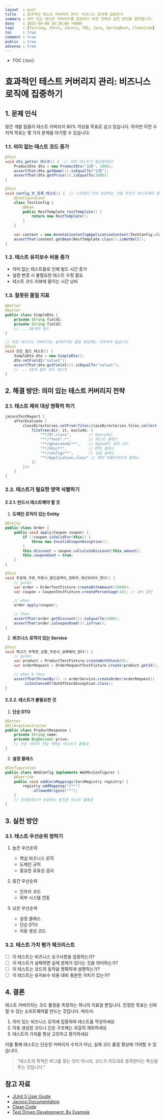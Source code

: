 ```yaml
---
layout  : post
title   : 효과적인 테스트 커버리지 관리: 비즈니스 로직에 집중하기
summary : 의미 있는 테스트 커버리지를 달성하기 위한 전략과 실천 방안을 알아봅니다.
date    : 2025-04-09 10:30:00 +0900
tags    : [Testing, JUnit, Jacoco, TDD, Java, SpringBoot, CleanCode]
toc     : true
comment : true
public  : true
adsense : true
---
```


* TOC
{:toc}

# 효과적인 테스트 커버리지 관리: 비즈니스 로직에 집중하기

## 1. 문제 인식

많은 개발 팀들이 테스트 커버리지 80% 이상을 목표로 삼고 있습니다. 하지만 이런 수치적 목표는 몇 가지 문제를 야기할 수 있습니다:

### 1.1. 의미 없는 테스트 코드 증가

```java
@Test
void dto_getter_테스트() {  // 이런 테스트가 필요할까요?
    ProductDto dto = new ProductDto("상품", 1000);
    assertThat(dto.getName()).isEqualTo("상품");
    assertThat(dto.getPrice()).isEqualTo(1000);
}

@Test
void config_빈_등록_테스트() {  // 스프링이 이미 보장하는 것을 우리가 테스트해야 할까요?
    @Configuration
    class TestConfig {
        @Bean
        public RestTemplate restTemplate() {
            return new RestTemplate();
        }
    }
    
    var context = new AnnotationConfigApplicationContext(TestConfig.class);
    assertThat(context.getBean(RestTemplate.class)).isNotNull();
}
```

### 1.2. 테스트 유지보수 비용 증가

- 의미 없는 테스트들로 인해 빌드 시간 증가
- 설정 변경 시 불필요한 테스트 수정 필요
- 테스트 코드 리뷰에 들이는 시간 낭비

### 1.3. 잘못된 품질 지표

```java
@Getter
@Setter
public class SimpleDto {
    private String field1;
    private String field2;
    // ... 50개의 필드
}

// 이런 테스트는 커버리지는 높여주지만 품질 향상에는 기여하지 않습니다
@Test
void 모든_필드_테스트() {
    SimpleDto dto = new SimpleDto();
    dto.setField1("value1");
    assertThat(dto.getField1()).isEqualTo("value1");
    // ... 50개 필드 모두 테스트
}
```

## 2. 해결 방안: 의미 있는 테스트 커버리지 전략

### 2.1. 테스트 제외 대상 명확히 하기

```gradle
jacocoTestReport {
    afterEvaluate {
        classDirectories.setFrom(files(classDirectories.files.collect {
            fileTree(dir: it, exclude: [
                "**/Q*.class",        // Querydsl
                "**/*Test*.*",        // 테스트 클래스
                "**/generated/**",    // OpenAPI 생성 코드
                "**/dto/**",          // DTO 클래스
                "**/config/**",       // 설정 클래스
                "**/Application.class" // 메인 애플리케이션 클래스
            ])
        }))
    }
}
```

### 2.2. 테스트가 필요한 영역 식별하기

#### 2.2.1. 반드시 테스트해야 할 것

1. **도메인 로직이 있는 Entity**
```java
@Entity
public class Order {
    public void apply(Coupon coupon) {
        if (!coupon.isValidFor(this)) {
            throw new InvalidCouponException();
        }
        this.discount = coupon.calculateDiscount(this.amount);
        this.couponUsed = true;
    }
}

@Test
void 주문에_쿠폰_적용시_할인금액이_정확히_계산되어야_한다() {
    // given
    var order = OrderTestFixture.createWithAmount(10000);
    var coupon = CouponTestFixture.createPercentage(10); // 10% 할인

    // when
    order.apply(coupon);

    // then
    assertThat(order.getDiscount()).isEqualTo(1000);
    assertThat(order.isCouponUsed()).isTrue();
}
```

2. **비즈니스 로직이 있는 Service**
```java
@Test
void 재고가_부족한_상품_주문시_실패해야_한다() {
    // given
    var product = ProductTestFixture.createWithStock(0);
    var orderRequest = OrderRequestTestFixture.create(product.getId(), 1);

    // when & then
    assertThatThrownBy(() -> orderService.createOrder(orderRequest))
        .isInstanceOf(OutOfStockException.class);
}
```

#### 2.2.2. 테스트가 불필요한 것

1. **단순 DTO**
```java
@Getter
@AllArgsConstructor
public class ProductResponse {
    private String name;
    private BigDecimal price;
    // 단순 데이터 전달 객체는 테스트가 불필요
}
```

2. **설정 클래스**
```java
@Configuration
public class WebConfig implements WebMvcConfigurer {
    @Override
    public void addCorsMappings(CorsRegistry registry) {
        registry.addMapping("/**")
            .allowedOrigins("*");
    }
    // 프레임워크가 보장하는 동작은 테스트 불필요
}
```

## 3. 실천 방안

### 3.1. 테스트 우선순위 정하기

1. 높은 우선순위
   - 핵심 비즈니스 로직
   - 도메인 규칙
   - 중요한 유효성 검사

2. 중간 우선순위
   - 인프라 코드
   - 외부 시스템 연동

3. 낮은 우선순위
   - 설정 클래스
   - 단순 DTO
   - 자동 생성 코드

### 3.2. 테스트 가치 평가 체크리스트

- [ ] 이 테스트는 비즈니스 요구사항을 검증하는가?
- [ ] 이 테스트가 실패하면 실제 문제가 있다는 것을 의미하는가?
- [ ] 이 테스트는 코드의 동작을 명확하게 설명하는가?
- [ ] 이 테스트는 유지보수 비용 대비 충분한 가치가 있는가?

## 4. 결론

테스트 커버리지는 코드 품질을 측정하는 하나의 지표일 뿐입니다. 진정한 목표는 신뢰할 수 있는 소프트웨어를 만드는 것입니다. 따라서:

1. 의미 있는 비즈니스 로직에 집중하여 테스트를 작성하세요
2. 자동 생성된 코드나 단순 구조체는 과감히 제외하세요
3. 테스트의 가치를 항상 고민하고 평가하세요

이를 통해 테스트는 단순한 커버리지 수치가 아닌, 실제 코드 품질 향상에 기여할 수 있습니다.

> "테스트의 목적은 버그를 찾는 것이 아니라, 코드가 의도대로 동작한다는 확신을 주는 것입니다."

## 참고 자료

- [JUnit 5 User Guide](https://junit.org/junit5/docs/current/user-guide/)
- [Jacoco Documentation](https://www.jacoco.org/jacoco/trunk/doc/)
- [Clean Code](https://www.amazon.com/Clean-Code-Handbook-Software-Craftsmanship/dp/0132350882)
- [Test Driven Development: By Example](https://www.amazon.com/Test-Driven-Development-Kent-Beck/dp/0321146530)

